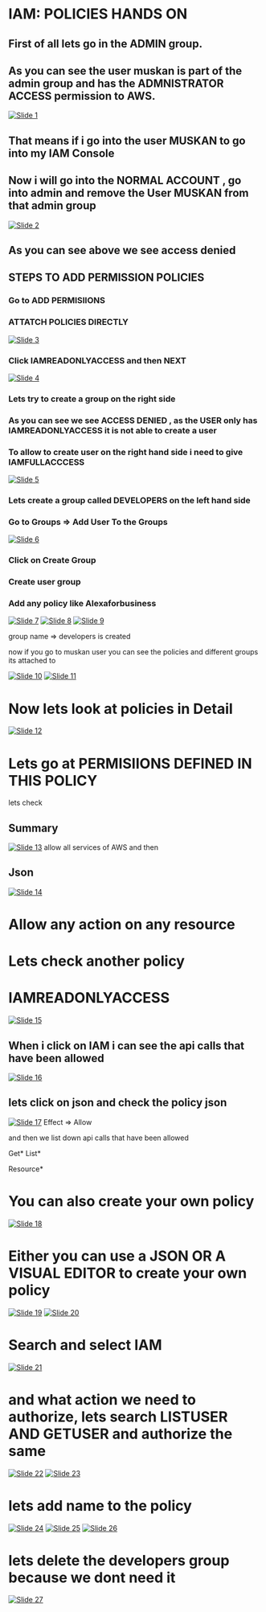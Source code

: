 # IAM: POLICIES HANDS ON

## First of all lets go in the ADMIN group.

## As you can see the user muskan is part of the admin group and has the ADMNISTRATOR ACCESS permission to AWS.

[![Slide 1](../Slides/Slide1.png)](../Slides/Slide1.png)

## That means if i go into the user MUSKAN to go into my IAM Console

## Now i will go into the NORMAL ACCOUNT , go into admin and remove the User MUSKAN from that admin group

[![Slide 2](../Slides/Slide2.png)](../Slides/Slide2.png)

## As you can see above we see access denied

## STEPS TO ADD PERMISSION POLICIES

### Go to ADD PERMISIIONS

### ATTATCH POLICIES DIRECTLY

[![Slide 3](../Slides/Slide3.png)](../Slides/Slide3.png)

### Click IAMREADONLYACCESS and then NEXT

[![Slide 4](../Slides/Slide4.png)](../Slides/Slide4.png)

### Lets try to create a group on the right side

### As you can see we see ACCESS DENIED , as the USER only has IAMREADONLYACCESS it is not able to create a user

### To allow to create user on the right hand side i need to give IAMFULLACCCESS

[![Slide 5](../Slides/Slide5.png)](../Slides/Slide5.png)

### Lets create a group called DEVELOPERS on the left hand side

### Go to Groups => Add User To the Groups

[![Slide 6](../Slides/Slide6.png)](../Slides/Slide6.png)

### Click on Create Group

### Create user group

### Add any policy like Alexaforbusiness

[![Slide 7](../Slides/Slide7.png)](../Slides/Slide7.png)
[![Slide 8](../Slides/Slide8.png)](../Slides/Slide8.png)
[![Slide 9](../Slides/Slide9.png)](../Slides/Slide9.png)

group name => developers is created

now if you go to muskan user you can see the policies and different groups its attached to

[![Slide 10](../Slides/Slide10.png)](../Slides/Slide10.png)
[![Slide 11](../Slides/Slide11.png)](../Slides/Slide11.png)

# Now lets look at policies in Detail

[![Slide 12](../Slides/Slide12.png)](../Slides/Slide12.png)

# Lets go at PERMISIIONS DEFINED IN THIS POLICY

lets check

## Summary

[![Slide 13](../Slides/Slide13.png)](../Slides/Slide13.png)
allow all services of AWS
and then

## Json

[![Slide 14](../Slides/Slide14.png)](../Slides/Slide14.png)

# Allow any action on any resource

# Lets check another policy

# IAMREADONLYACCESS

[![Slide 15](../Slides/Slide15.png)](../Slides/Slide15.png)

## When i click on IAM i can see the api calls that have been allowed

[![Slide 16](../Slides/Slide16.png)](../Slides/Slide16.png)

## lets click on json and check the policy json

[![Slide 17](../Slides/Slide17.png)](../Slides/Slide17.png)
Effect => Allow

and then we list down api calls that have been allowed

Get*
List*

Resource\*

# You can also create your own policy

[![Slide 18](../Slides/Slide18.png)](../Slides/Slide18.png)

# Either you can use a JSON OR A VISUAL EDITOR to create your own policy

[![Slide 19](../Slides/Slide19.png)](../Slides/Slide19.png)
[![Slide 20](../Slides/Slide20.png)](../Slides/Slide20.png)

# Search and select IAM

[![Slide 21](../Slides/Slide21.png)](../Slides/Slide21.png)

# and what action we need to authorize, lets search LISTUSER AND GETUSER and authorize the same

[![Slide 22](../Slides/Slide22.png)](../Slides/Slide22.png)
[![Slide 23](../Slides/Slide23.png)](../Slides/Slide23.png)

# lets add name to the policy

[![Slide 24](../Slides/Slide24.png)](../Slides/Slide24.png)
[![Slide 25](../Slides/Slide25.png)](../Slides/Slide25.png)
[![Slide 26](../Slides/Slide26.png)](../Slides/Slide26.png)

# lets delete the developers group because we dont need it

[![Slide 27](../Slides/Slide27.png)](../Slides/Slide27.png)
